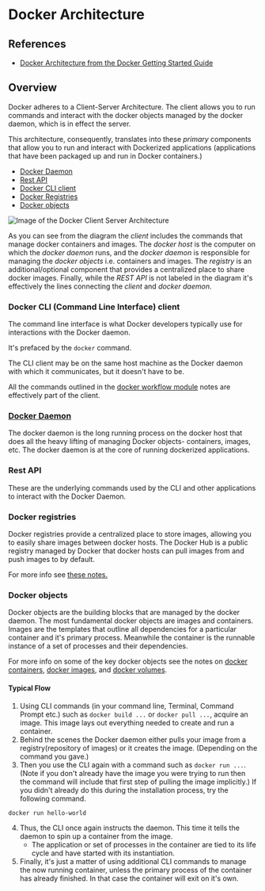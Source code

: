 # Docker Architecture
## References
- [Docker Architecture from the Docker Getting Started Guide](https://docs.docker.com/get-started/overview/#docker-architecture)

## Overview
Docker adheres to a Client-Server Architecture. The client allows you to run commands and interact with the docker objects managed by the docker daemon, which is in effect the server. 

This architecture, consequently, translates into these *primary* components that allow you to run and interact with Dockerized applications (applications that have been packaged up and run in Docker containers.)
- [Docker Daemon](#docker-daemon) 
- [Rest API](#rest-api)
- [Docker CLI client](#docker-cli-command-line-interface-client)
- [Docker Registries](#docker-registries)
- [Docker objects](#docker-objects)  

![Image of the Docker Client Server Architecture](https://docs.docker.com/engine/images/architecture.svg)

As you can see from the diagram the *client* includes the commands that manage docker containers and images. The *docker host* is the computer on which the *docker daemon* runs, and the *docker daemon* is responsible for managing the *docker objects* i.e. containers and images. The *registry* is an additional/optional component that provides a centralized place to share docker images. Finally, while the *REST API* is not labeled in the diagram it's effectively the lines connecting the *client* and *docker daemon*.   

### Docker CLI (Command Line Interface) client
The command line interface is what Docker developers typically use for interactions with the Docker daemon. 

It's prefaced by the `docker` command. 

The CLI client may be on the same host machine as the Docker daemon with which it communicates, but it doesn't have to be. 

All the commands outlined in the [docker workflow module](../docker-workflow) notes are effectively part of the client. 

### [Docker Daemon](./docker-daemon.md)
The docker daemon is the long running process on the docker host that does all the heavy lifting of managing Docker objects- containers, images, etc. The docker daemon is at the core of running dockerized applications. 

### Rest API 
These are the underlying commands used by the CLI and other applications to interact with the Docker Daemon. 

### Docker registries 
Docker registries provide a centralized place to store images, allowing you to easily share images between docker hosts. The Docker Hub is a public registry managed by Docker that docker hosts can pull images from and push images to by default. 

For more info see [these notes.](../docker-workflow/dockerhub-container-registry.md)

### Docker objects
Docker objects are the building blocks that are managed by the docker daemon. The most fundamental docker objects are images and containers. Images are the templates that outline all dependencies for a particular container and it's primary process. Meanwhile the container is the runnable instance of a set of processes and their dependencies.   

For more info on some of the key docker objects see the notes on [docker containers](./docker-containers.md), [docker images](./docker-images.md), and [docker volumes](./docker-volumes.md). 

#### Typical Flow
1. Using CLI commands (in your command line, Terminal, Command Prompt etc.) such as `docker build ...` or `docker pull ...`, acquire an image. This image lays out everything needed to create and run a container. 
2. Behind the scenes the Docker daemon either pulls your image from a registry(repository of images) or it creates the image. (Depending on the command you gave.) 
3. Then you use the CLI again with a command such as `docker run ...`. (Note if you don't already have the image you were trying to run then the command will include that first step of pulling the image implicitly.) If you didn't already do this during the installation process, try the following command. 
```console
docker run hello-world
```
4. Thus, the CLI once again instructs the daemon. This time it tells the daemon to spin up a container from the image. 
    - The application or set of processes in the container are tied to its life cycle and have started with its instantiation. 
5. Finally, it's just a matter of using additional CLI commands to manage the now running container, unless the primary process of the container has already finished. In that case the container will exit on it's own.  
